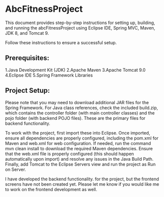 # AbcFitnessProject

This document provides step-by-step instructions for setting up, building, and running the abcFitnessProject using Eclipse IDE, Spring MVC, Maven, JDK 8, and Tomcat 9. 

Follow these instructions to ensure a successful setup.

Prerequisites:
--------------
1.Java Development Kit (JDK)
2.Apache Maven
3.Apache Tomcat 9.0
4.Eclipse IDE
5.Spring Framework Libraries

Project Setup:
--------------

Please note that you may need to download additional JAR files for the Spring Framework. For Java class references, check the included build.zip, which contains the controller folder (with main controller classes) and the pojo folder (with backend POJO files). These are the primary files for backend functionality.

To work with the project, first import these into Eclipse. Once imported, ensure all dependencies are properly configured, including the pom.xml for Maven and web.xml for web configuration. If needed, run the command mvn clean install to download the required Maven dependencies. Ensure that the web.xml file is properly configured (this should happen automatically upon import) and resolve any issues in the Java Build Path. Finally, add Tomcat to the Eclipse Servers view and run the project as Run on Server.
 
I have developed the backend functionality. for the project, but the frontend screens have not been created yet. Please let me know if you would like me to work on the frontend development as well.
